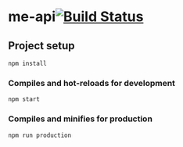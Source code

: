 # me-api[![Build Status](https://travis-ci.com/gurrabergh/jsramverk-meapi.svg?branch=master)](https://travis-ci.com/gurrabergh/jsramverk-meapi)

## Project setup
```
npm install
```

### Compiles and hot-reloads for development
```
npm start
```

### Compiles and minifies for production
```
npm run production
```
